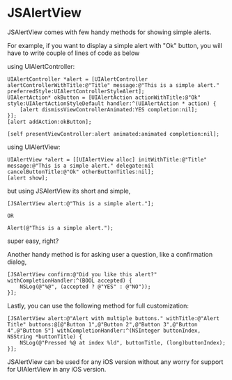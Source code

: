 # JSAlertView
JSAlertView comes with few handy methods for showing simple alerts.

For example, if you want to display a simple alert with "Ok" button, you will have to write couple of lines of code as below

using UIAlertController:

	UIAlertController *alert = [UIAlertController alertControllerWithTitle:@"Title" message:@"This is a simple alert." preferredStyle:UIAlertControllerStyleAlert];
	UIAlertAction* okButton = [UIAlertAction actionWithTitle:@"Ok" style:UIAlertActionStyleDefault handler:^(UIAlertAction * action) {
        [alert dismissViewControllerAnimated:YES completion:nil];
    }];
    [alert addAction:okButton];
    
    [self presentViewController:alert animated:animated completion:nil];
    
    
using UIAlertView:  
  
	UIAlertView *alert = [[UIAlertView alloc] initWithTitle:@"Title" message:@"This is a simple alert." delegate:nil cancelButtonTitle:@"Ok" otherButtonTitles:nil];
    [alert show];
    
    
but using JSAlertView its short and simple,

	[JSAlertView alert:@"This is a simple alert."];
	
	OR
	
	Alert(@"This is a simple alert.");
	
super easy, right?

Another handy method is for asking user a question, like a confirmation dialog,

	[JSAlertView confirm:@"Did you like this alert?" withCompletionHandler:^(BOOL accepted) {
        NSLog(@"%@", (accepted ? @"YES" : @"NO"));
    }];
    
Lastly, you can use the following method for full customization:

	[JSAlertView alert:@"Alert with multiple buttons." withTitle:@"Alert Title" buttons:@[@"Button 1",@"Button 2",@"Button 3",@"Button 4",@"Button 5"] withCompletionHandler:^(NSInteger buttonIndex, NSString *buttonTitle) {
        NSLog(@"Pressed %@ at index %ld", buttonTitle, (long)buttonIndex);
    }];
	
JSAlertView can be used for any iOS version without any worry for support for UIAlertView in any iOS version.
